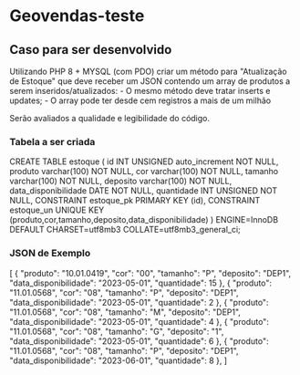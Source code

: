 # Geovendas-teste

## Caso para ser desenvolvido

Utilizando PHP 8 + MYSQL (com PDO) criar um método para "Atualização de Estoque" que deve receber um JSON contendo um array de produtos a serem inseridos/atualizados:
    - O mesmo método deve tratar inserts e updates;
    - O array pode ter desde cem registros a mais de um milhão

Serão avaliados a qualidade e legibilidade do código.

### Tabela a ser criada

CREATE TABLE estoque (
    id INT UNSIGNED auto_increment NOT NULL,
    produto varchar(100) NOT NULL,
    cor varchar(100) NOT NULL,
    tamanho varchar(100) NOT NULL,
    deposito varchar(100) NOT NULL,
    data_disponibilidade DATE NOT NULL,
    quantidade INT UNSIGNED NOT NULL,
    CONSTRAINT estoque_pk PRIMARY KEY (id),
    CONSTRAINT estoque_un UNIQUE KEY (produto,cor,tamanho,deposito,data_disponibilidade)
)
ENGINE=InnoDB
DEFAULT CHARSET=utf8mb3
COLLATE=utf8mb3_general_ci;

### JSON de Exemplo

[
    {
        "produto": "10.01.0419",
        "cor": "00",
        "tamanho": "P",
        "deposito": "DEP1",
        "data_disponibilidade": "2023-05-01",
        "quantidade": 15
    },
    {
        "produto": "11.01.0568",
        "cor": "08",
        "tamanho": "P",
        "deposito": "DEP1",
        "data_disponibilidade": "2023-05-01",
        "quantidade": 2
    },
    {
        "produto": "11.01.0568",
        "cor": "08",
        "tamanho": "M",
        "deposito": "DEP1",
        "data_disponibilidade": "2023-05-01",
        "quantidade": 4
    },
    {
        "produto": "11.01.0568",
        "cor": "08",
        "tamanho": "G",
        "deposito": "1",
        "data_disponibilidade": "2023-05-01",
        "quantidade": 6
    },
    {
        "produto": "11.01.0568",
        "cor": "08",
        "tamanho": "P",
        "deposito": "DEP1",
        "data_disponibilidade": "2023-06-01",
        "quantidade": 8
    },
]
